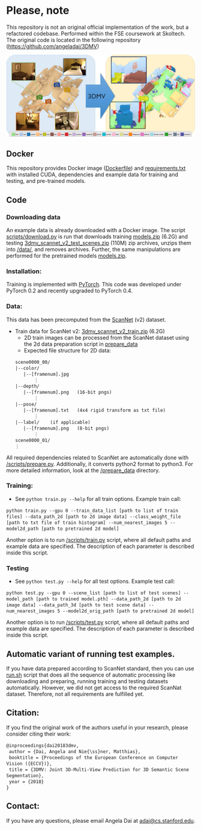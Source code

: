 # Please, note

This repository is not an original official implementation of the work, but a refactored codebase. Performed within the FSE coursework at Skoltech.
The original code is located in the following repository (https://github.com/angeladai/3DMV)

[<img src="images/teaser.jpg">](https://arxiv.org/abs/1803.10409)

## Docker 
This repository provides Docker image ([Dockerfile](https://github.com/Nik212/FSE_project_team_6/blob/main/Dockerfile)) and [requirements.txt](https://github.com/Nik212/FSE_project_team_6/blob/main/requirements.txt) with installed CUDA, dependencies and example data for training and testing, and pre-trained models.

## Code
### Downloading data 
   An example data is already downloaded with a Docker image. The script [scripts/download.py](https://github.com/Nik212/FSE_project_team_6/blob/main/scripts/download.py) is run that downloads training [models.zip](http://kaldir.vc.in.tum.de/adai/3DMV/models.zip) (6.2G) and testing [3dmv_scannet_v2_test_scenes.zip](http://kaldir.vc.in.tum.de/adai/3DMV/data/3dmv_scannet_v2_test_scenes.zip) (110M) zip archives, unzips them into [/data/](https://github.com/Nik212/FSE_project_team_6/tree/main/data), and removes archives. Further, the same manipulations are performed for the pretrained models [models.zip](http://kaldir.vc.in.tum.de/adai/3DMV/models.zip).

### Installation:  
Training is implemented with [PyTorch](https://pytorch.org/). This code was developed under PyTorch 0.2 and recently upgraded to PyTorch 0.4.


### Data:
This data has been precomputed from the [ScanNet](http://www.scan-net.org/) (v2) dataset.
* Train data for ScanNet v2: [3dmv_scannet_v2_train.zip](http://kaldir.vc.in.tum.de/adai/3DMV/data/3dmv_scannet_v2_train.zip) (6.2G)
    * 2D train images can be processed from the ScanNet dataset using the 2d data preparation script in [prepare_data](prepare_data)
    * Expected file structure for 2D data:
    ```
    scene0000_00/
    |--color/
       |--[framenum].jpg
           ⋮
    |--depth/
       |--[framenum].png   (16-bit pngs)
           ⋮
    |--pose/
       |--[framenum].txt   (4x4 rigid transform as txt file)
           ⋮
    |--label/    (if applicable)
       |--[framenum].png   (8-bit pngs)
           ⋮
    scene0000_01/
    ⋮
    ```
    
All required dependencies related to ScanNet are automatically done with [/scripts/prepare.py](https://github.com/Nik212/FSE_project_team_6/blob/main/scripts/prepare.py). Additionally, it converts python2 format to python3. For more detailed information, look at the [/prepare_data](https://github.com/Nik212/FSE_project_team_6/tree/main/prepare_data) directory.
   

### Training:  
* See `python train.py --help` for all train options. 
Example train call:
```
python train.py --gpu 0 --train_data_list [path to list of train files] --data_path_2d [path to 2d image data] --class_weight_file [path to txt file of train histogram] --num_nearest_images 5 --model2d_path [path to pretrained 2d model]
```

Another option is to run [/scripts/train.py](https://github.com/Nik212/FSE_project_team_6/blob/main/scripts/train.py) script, where all default paths and example data are specified. The description of each parameter is described inside this script.

### Testing
* See `python test.py --help` for all test options. 
Example test call:
```
python test.py --gpu 0 --scene_list [path to list of test scenes] --model_path [path to trained model.pth] --data_path_2d [path to 2d image data] --data_path_3d [path to test scene data] --num_nearest_images 5 --model2d_orig_path [path to pretrained 2d model]
```

Another option is to run [/scripts/test.py](https://github.com/Nik212/FSE_project_team_6/blob/main/scripts/test.py) script, where all default paths and example data are specified. The description of each parameter is described inside this script.


## Automatic variant of running test examples.
If you have data prepared according to ScanNet standard, then you can use [run.sh](https://github.com/Nik212/FSE_project_team_6/blob/main/scripts/run.sh) script that does all the sequence of automatic processing like downloading and preparing, running training and testing datasets automatically. However, we did not get access to the required ScanNat dataset. Therefore, not all requirements are fulfilled yet.


## Citation:  
If you find the original work of the authors useful in your research, please consider citing their work:
```
@inproceedings{dai20183dmv,
 author = {Dai, Angela and Nie{\ss}ner, Matthias},
 booktitle = {Proceedings of the European Conference on Computer Vision ({ECCV})},
 title = {3DMV: Joint 3D-Multi-View Prediction for 3D Semantic Scene Segmentation},
 year = {2018}
}
```

## Contact:
If you have any questions, please email Angela Dai at adai@cs.stanford.edu.
